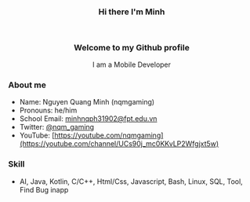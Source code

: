 ### <p align="center">Hi there I'm Minh</p><br><p align="center">Welcome to my Github profile</p>

<p align="center">I am a Mobile Developer</p>

### About me
- Name: Nguyen Quang Minh (nqmgaming)
- Pronouns: he/him
- School Email: minhnqph31902@fpt.edu.vn
- Twitter: [@nqm_gaming](https://www.twitter.com/nqm_gaming)
- YouTube: [https://youtube.com/nqmgaming](https://youtube.com/channel/UCs90j_mc0KKvLP2Wfgjxt5w)

### Skill
- AI, Java, Kotlin, C/C++, Html/Css, Javascript, Bash, Linux, SQL, Tool, Find Bug inapp
